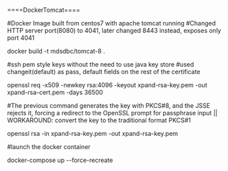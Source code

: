 ====DockerTomcat====

#Docker Image built from centos7 with apache tomcat running
#Changed HTTP server port(8080) to 4041, later changed 8443 instead, exposes only port 4041

docker build -t mdsdbc/tomcat-8 .

#ssh pem style keys without the need to use java key store
#used changeit(default) as pass, default fields on the rest of the certificate

openssl req -x509 -newkey rsa:4096 -keyout xpand-rsa-key.pem -out xpand-rsa-cert.pem -days 36500

#The previous command generates the key with PKCS#8, and the JSSE rejects it, forcing a redirect to the OpenSSL prompt for passphrase input || WORKAROUND: convert the key to the traditional format PKCS#1

openssl rsa -in xpand-rsa-key.pem -out xpand-rsa-key.pem

#launch the docker container

docker-compose up --force-recreate

